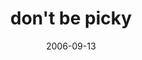---
layout: base.njk
title : 'don&#39;t be picky' 
view_title : 'don&#39;t be picky' 
year : '2006' 
date : '2006-09-13' 
img_file : '/drawing/dontbepicky.png' 
html_file : 'dontbepicky' 
next_html : 'iamnotreallynotdoinganything.html' 
year_order : '247' 
permalink : "title/{{html_file}}.html"
---